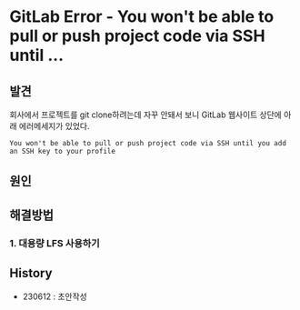 # GitLab Error - You won't be able to pull or push project code via SSH until ...


## 발견
회사에서 프로젝트를 git clone하려는데 자꾸 안돼서 보니 GitLab 웹사이트 상단에 아래 에러메세지가 있었다.
```
You won't be able to pull or push project code via SSH until you add an SSH key to your profile
```

## 원인


## 해결방법

### 1. 대용량 LFS 사용하기


## History
- 230612 : 초안작성
